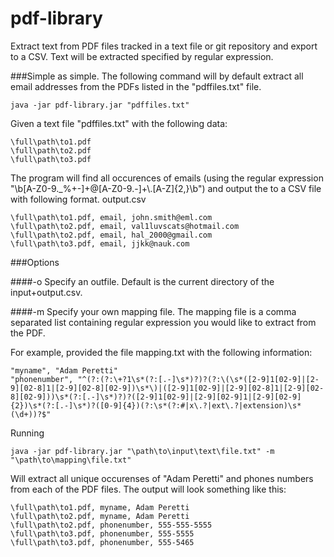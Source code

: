 # pdf-library
Extract text from PDF files tracked in a text file or git repository and export to a CSV. Text will be extracted specified by regular expression.

###Simple as simple.
The following command will by default extract all email addresses from the PDFs listed in the "pdffiles.txt" file.
```
java -jar pdf-library.jar "pdffiles.txt"
```
Given a text file "pdffiles.txt" with the following data:
```
\full\path\to1.pdf
\full\path\to2.pdf
\full\path\to3.pdf
```
The program will find all occurences of emails (using the regular expression "\\b[A-Z0-9._%+-]+@[A-Z0-9.-]+\\.[A-Z]{2,}\\b") and output the to a CSV file with following format.
output.csv
```
\full\path\to1.pdf, email, john.smith@eml.com
\full\path\to2.pdf, email, val1luvscats@hotmail.com
\full\path\to2.pdf, email, hal_2000@gmail.com
\full\path\to3.pdf, email, jjkk@nauk.com
```

###Options

####-o
Specify an outfile. Default is the current directory of the input+output.csv.

####-m
Specify your own mapping file. The mapping file is a comma separated list containing regular expression you would like to extract from the PDF.

For example, provided the file mapping.txt with the following information:
```
"myname", "Adam Peretti"
"phonenumber", "^(?:(?:\+?1\s*(?:[.-]\s*)?)?(?:\(\s*([2-9]1[02-9]|[2-9][02-8]1|[2-9][02-8][02-9])\s*\)|([2-9]1[02-9]|[2-9][02-8]1|[2-9][02-8][02-9]))\s*(?:[.-]\s*)?)?([2-9]1[02-9]|[2-9][02-9]1|[2-9][02-9]{2})\s*(?:[.-]\s*)?([0-9]{4})(?:\s*(?:#|x\.?|ext\.?|extension)\s*(\d+))?$"
```

Running 
```
java -jar pdf-library.jar "\path\to\input\text\file.txt" -m "\path\to\mapping\file.txt"
```

Will extract all unique occurenses of "Adam Peretti" and phones numbers from each of the PDF files. The output will look something like this:
```
\full\path\to1.pdf, myname, Adam Peretti
\full\path\to2.pdf, myname, Adam Peretti
\full\path\to2.pdf, phonenumber, 555-555-5555
\full\path\to3.pdf, phonenumber, 555-5555
\full\path\to3.pdf, phonenumber, 555-5465
```


